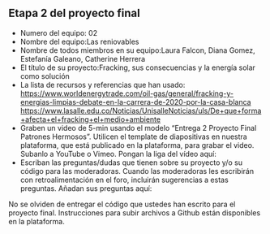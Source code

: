 ## Etapa 2 del proyecto final

- Numero del equipo: 02
- Nombre del equipo:Las reniovables
- Nombre de todos miembros en su equipo:Laura Falcon, Diana Gomez, Estefanía Galeano, Catherine Herrera
- El título de su proyecto:Fracking, sus consecuencias y la energía solar como solución
- La lista de recursos y referencias que han usado:
https://www.worldenergytrade.com/oil-gas/general/fracking-y-energias-limpias-debate-en-la-carrera-de-2020-por-la-casa-blanca
https://www.lasalle.edu.co/Noticias/UnisalleNoticias/uls/De+que+forma+afecta+el+fracking+el+medio+ambiente
- Graben un video de 5-min usando el modelo “Entrega 2 Proyecto Final Patrones Hermosos”. Utilicen el template de diapositivas en nuestra plataforma, que está publicado en la plataforma, para grabar el video. Subanlo a YouTube o Vimeo. Pongan la liga del vídeo aquí: 
- Escriban las preguntas/dudas que tienen sobre su proyecto y/o su código para las moderadoras. Cuando las moderadoras les escribirán con retroalimentación en el foro, incluirán sugerencias a estas preguntas. Añadan sus preguntas aquí:

No se olviden de entregar el código que ustedes han escrito para el proyecto final. Instrucciones para subir archivos a Github están disponibles en la plataforma.
